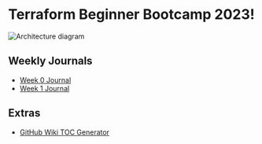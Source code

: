 # Terraform Beginner Bootcamp 2023!

![Architecture diagram](https://github.com/itisbunmioke/terraform-beginner-bootcamp-2023/assets/67761922/513d54d3-a741-4db6-8661-f15c31e4eb3c)

## Weekly Journals
- [Week 0 Journal](journal/week0.md)
- [Week 1 Journal](journal/week1.md)

## Extras
- [GitHub Wiki TOC Generator](https://ecotrust-canada.github.io/markdown-toc/)
